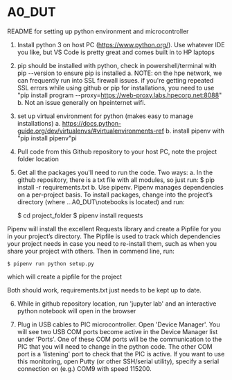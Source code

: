 # A0_DUT

README for setting up python environment and microcontroller 

1) Install python 3 on host PC (https://www.python.org/). Use whatever IDE you like, but VS Code is pretty great and comes built in to HP laptops

2) pip should be installed with python, check in powershell/terminal with pip --version to ensure pip is installed
  a. NOTE: on the hpe network, we can frequently run into SSL firewall issues. if you're getting repeated SSL errors while using github or pip for installations, you need to use "pip install program --proxy=https://web-proxy.labs.hpecorp.net:8088"
  b. Not an issue generally on hpeinternet wifi.

3) set up virtual environment for python (makes easy to manage installations)
  a. https://docs.python-guide.org/dev/virtualenvs/#virtualenvironments-ref
  b. install pipenv with "pip install pipenv"pi

4) Pull code from this Github repository to your host PC, note the project folder location

5) Get all the packages you'll need to run the code. Two ways:
  a. In the github repository, there is a txt file with all modules, so just run:
    $ pip install -r requirements.txt
  b. Use pipenv. Pipenv manages dependencies on a per-project basis. To install packages, change into the project’s directory (where ...A0_DUT\notebooks is located) and run:

    $ cd project_folder
    $ pipenv install requests

  Pipenv will install the excellent Requests library and create a Pipfile for you in your project’s directory. The Pipfile is used to track which dependencies your project needs in case you need to re-install them, such as when you share your project with others. Then in commend line, run:

    $ pipenv run python setup.py

  which will create a pipfile for the project

Both should work, requirements.txt just needs to be kept up to date.

6) While in github repository location, run 'jupyter lab' and an interactive python notebook will open in the browser

7) Plug in USB cables to PIC microcontroller. Open 'Device Manager'. You will see two USB COM ports become active in the Device Manager list under 'Ports'. One of these COM ports will be the communication to the PIC that you will need to change in the python code. The other COM port is a 'listening' port to check that the PIC is active. If you want to use this monitoring, open Putty (or other SSH/serial utility), specify a serial connection on (e.g.) COM9 with speed 115200. 
